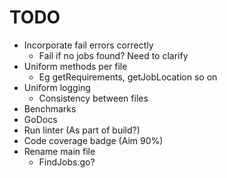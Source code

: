 # TODO

* Incorporate fail errors correctly
    * Fail if no jobs found? Need to clarify
* Uniform methods per file
    * Eg getRequirements, getJobLocation so on
* Uniform logging
    * Consistency between files
* Benchmarks
* GoDocs
* Run linter (As part of build?)
* Code coverage badge (Aim 90%)
* Rename main file
    * FindJobs.go?


